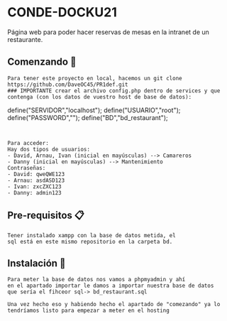 # CONDE-DOCKU21
Página web para poder hacer reservas de mesas en la intranet de un restaurante.

## Comenzando 🚀
```
Para tener este proyecto en local, hacemos un git clone https://github.com/DaveOC45/PR1def.git
### IMPORTANTE crear el archivo config.php dentro de services y que contenga (con los datos de vuestro host de base de datos):

```
 define("SERVIDOR","localhost");
 define("USUARIO","root");
 define("PASSWORD","");
 define("BD","bd_restaurant");
```


Para acceder:
Hay dos tipos de usuarios:
- David, Arnau, Ivan (inicial en mayúsculas) --> Camareros
- Danny (inicial en mayúsculas) --> Mantenimiento
Contraseñas:
- David: qweQWE123
- Arnau: asdASD123
- Ivan: zxcZXC123
- Danny: admin123
```
## Pre-requisitos 📋
```
Tener instalado xampp con la base de datos metida, el 
sql está en este mismo repositorio en la carpeta bd.
```
## Instalación 🔧
```
Para meter la base de datos nos vamos a phpmyadmin y ahí 
en el apartado importar le damos a importar nuestra base de datos
que sería el fihceor sql-> bd_restaurant.sql

Una vez hecho eso y habiendo hecho el apartado de "comezando" ya lo tendríamos listo para empezar a meter en el hosting
```
